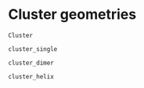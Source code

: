 # Cluster geometries

```@docs
Cluster
```

```@docs
cluster_single
```

```@docs
cluster_dimer
```

```@docs
cluster_helix
```
